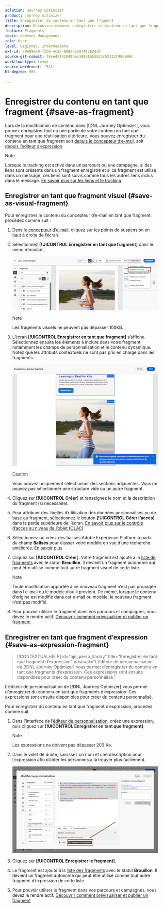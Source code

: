 ```yaml
---
solution: Journey Optimizer
product: journey optimizer
title: Enregistrer du contenu en tant que fragment
description: Découvrez comment enregistrer du contenu en tant que fragments pour réutiliser du contenu dans des campagnes et des parcours Journey Optimizer.
feature: Fragments
topic: Content Management
role: User
level: Beginner, Intermediate
exl-id: 70e88ea0-f2b0-4c13-8693-619741762429
source-git-commit: f8ee42f42849bec199bfa5203dc59112f98de99c
workflow-type: tm+mt
source-wordcount: '511'
ht-degree: 90%

---
```


# Enregistrer du contenu en tant que fragment {#save-as-fragment}

Lors de la modification de contenu dans [!DNL Journey Optimizer], vous pouvez enregistrer tout ou une partie de votre contenu en tant que fragment pour une réutilisation ultérieure. Vous pouvez enregistrer du contenu en tant que fragment soit [depuis le concepteur d’e-mail](#save-as-visual-fragment), soit [depuis l’éditeur d’expression](#save-as-expression-fragment).

>[!NOTE]
>
>Lorsque le tracking est activé dans un parcours ou une campagne, si des liens sont présents dans un fragment enregistré et si ce fragment est utilisé dans un message, ces liens sont suivis comme tous les autres liens inclus dans le message. [En savoir plus sur les liens et le tracking](../email/message-tracking.md)

## Enregistrer en tant que fragment visuel {#save-as-visual-fragment}

Pour enregistrer le contenu du concepteur d’e-mail en tant que fragment, procédez comme suit :

1. Dans le [concepteur d’e-mail](../email/get-started-email-design.md), cliquez sur les points de suspension en haut à droite de l’écran.

1. Sélectionnez **[!UICONTROL Enregistrer en tant que fragment]** dans le menu déroulant.

   ![](assets/fragment-save-as.png)

   >[!NOTE]
   >
   >Les fragments visuels ne peuvent pas dépasser 100KB.

1. L’écran **[!UICONTROL Enregistrer en tant que fragment]** s’affiche. Sélectionnez ensuite les éléments à inclure dans votre fragment, notamment les champs de personnalisation et le contenu dynamique. Notez que les attributs contextuels ne sont pas pris en charge dans les fragments.

   ![](assets/fragment-save-as-screen.png)

   >[!CAUTION]
   >
   >Vous pouvez uniquement sélectionner des sections adjacentes. Vous ne pouvez pas sélectionner une structure vide ou un autre fragment.

1. Cliquez sur **[!UICONTROL Créer]** et renseignez le nom et la description du fragment (si nécessaire).

1. Pour attribuer des libellés d’utilisation des données personnalisés ou de base au fragment, sélectionnez le bouton **[!UICONTROL Gérer l’accès]** dans la partie supérieure de l’écran. [En savoir plus sur le contrôle d’accès au niveau de l’objet (OLAC)](../administration/object-based-access.md)

1. Sélectionnez ou créez des balises Adobe Experience Platform à partir du champ **Balises** pour classer votre modèle en vue d’une recherche améliorée. [En savoir plus](../start/search-filter-categorize.md#tags)

1. Cliquez sur **[!UICONTROL Créer]**. Votre fragment est ajouté à la [liste de fragments](#access-manage-fragments) avec le statut **Brouillon**. Il devient un fragment autonome qui peut être utilisé comme tout autre fragment visuel de cette liste.

   >[!NOTE]
   >
   >Toute modification apportée à ce nouveau fragment n’est pas propagée dans l’e-mail ou le modèle d’où il provient. De même, lorsque le contenu d’origine est modifié dans cet e-mail ou modèle, le nouveau fragment n’est pas modifié.

1. Pour pouvoir utiliser le fragment dans vos parcours et campagnes, vous devez le rendre actif. [Découvrir comment prévisualiser et publier un fragment](../content-management/create-fragments.md#publish)

## Enregistrer en tant que fragment d’expression {#save-as-expression-fragment}

>[!CONTEXTUALHELP]
>id="ajo_perso_library"
>title="Enregistrer en tant que fragment d’expression"
>abstract="L’éditeur de personnalisation de [!DNL Journey Optimizer] vous permet d’enregistrer du contenu en tant que fragments d’expression. Ces expressions sont ensuite disponibles pour créer du contenu personnalisé."

L’éditeur de personnalisation de [!DNL Journey Optimizer] vous permet d’enregistrer du contenu en tant que fragments d’expression. Ces expressions sont ensuite disponibles pour créer du contenu personnalisé.

Pour enregistrer du contenu en tant que fragment d’expression, procédez comme suit.

1. Dans l’interface de l’[éditeur de personnalisation](../personalization/personalization-build-expressions.md), créez une expression, puis cliquez sur **[!UICONTROL Enregistrer en tant que fragment]**.

   >[!NOTE]
   >
   >Les expressions ne doivent pas dépasser 200 Ko.

1. Dans le volet de droite, saisissez un nom et une description pour l’expression afin d’aider les personnes à la trouver plus facilement.

   ![](assets/expression-fragment-save-as.png)

1. Cliquez sur **[!UICONTROL Enregistrer le fragment]**.

   <!--An expression fragment cannot be nested inside another fragment.-->

1. Le fragment est ajouté à la [liste des fragments](#access-manage-fragments) avec le statut **Brouillon**. Il devient un fragment autonome qui peut être utilisé comme tout autre fragment d’expression de cette liste.

1. Pour pouvoir utiliser le fragment dans vos parcours et campagnes, vous devez le rendre actif. [Découvrir comment prévisualiser et publier un fragment](../content-management/create-fragments.md#publish)
